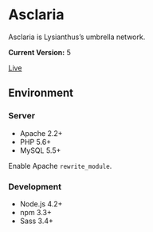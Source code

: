 # Asclaria

Asclaria is Lysianthus’s umbrella network.

**Current Version:** 5

[Live](https://asclaria.org)

## Environment

### Server

* Apache 2.2+
* PHP 5.6+
* MySQL 5.5+

Enable Apache `rewrite_module`.

### Development

* Node.js 4.2+
* npm 3.3+
* Sass 3.4+